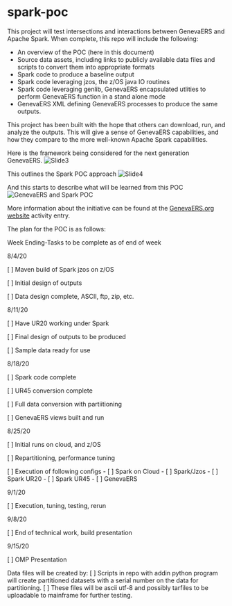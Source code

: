 # spark-poc

This project will test intersections and interactions between GenevaERS and Apache Spark. When complete, this repo will include the following:

- An overview of the POC (here in this document)
- Source data assets, including links to publicly available data files and scripts to convert them into appropriate formats
- Spark code to produce a baseline output
- Spark code leveraging jzos, the z/OS java IO routines
- Spark code leveraging genlib, GenevaERS encapsulated utlities to perform GenevaERS function in a stand alone mode
- GenevaERS XML defining GenevaERS processes to produce the same outputs.

This project has been built with the hope that others can download, run, and analyze the outputs.  This will give a sense of GenevaERS capabilities, and how they compare to the more well-known Apache Spark capabilities.  

Here is the framework being considered for the next generation GenevaERS.
![Slide3](https://user-images.githubusercontent.com/29467627/88852211-95280300-d1b3-11ea-8eec-f106e61bcefa.jpeg)

This outlines the Spark POC approach
![Slide4](https://user-images.githubusercontent.com/29467627/88852298-b4269500-d1b3-11ea-857a-8998ae55b04c.jpeg)

And this starts to describe what will be learned from this POC
![GenevaERS and Spark POC](https://user-images.githubusercontent.com/29467627/88857602-3915ac80-d1bc-11ea-8905-a8041c566a2e.jpg)

More information about the initiative can be found at the [GenevaERS.org website](https://genevaers.org/2020/07/29/organize-and-commit-to-the-spark-genevaers-poc/) activity entry.

The plan for the POC is as follows:

Week Ending-Tasks to be complete as of end of week

8/4/20

  [ ] Maven build of Spark jzos on z/OS

  [ ] Initial design of outputs

  [ ] Data design complete, ASCII, ftp, zip, etc.

8/11/20

  [ ] Have UR20 working under Spark

  [ ] Final design of outputs to be produced

  [ ] Sample data ready for use

8/18/20

  [ ] Spark code complete

  [ ] UR45 conversion complete

  [ ] Full data conversion with partiitioning

  [ ] GenevaERS views built and run

8/25/20

  [ ] Initial runs on cloud, and z/OS

  [ ] Repartitioning, performance tuning

  [ ] Execution of following configs
	  - [ ] Spark on Cloud
	  - [ ] Spark/Jzos
	  - [ ] Spark UR20
	  - [ ] Spark UR45
	  - [ ] GenevaERS

9/1/20

  [ ] Execution, tuning, testing, rerun

9/8/20

  [ ] End of technical work, build presentation

9/15/20

  [ ] OMP Presentation


Data files will be created by:
  [ ] Scripts in repo with addin python program will create partitioned datasets with a serial number on the data for partitioning. 
  [ ] These files will be ascii utf-8 and possibly tarfiles to be uploadable to mainframe for further testing. 
